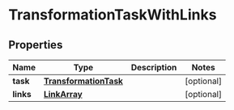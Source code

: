 
# TransformationTaskWithLinks

## Properties
Name | Type | Description | Notes
------------ | ------------- | ------------- | -------------
**task** | [**TransformationTask**](TransformationTask.md) |  |  [optional]
**links** | [**LinkArray**](LinkArray.md) |  |  [optional]



